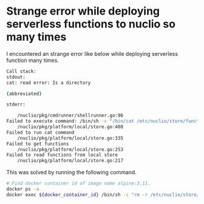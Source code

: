 # Strange error while deploying serverless functions to nuclio so many times
I encountered an strange error like below while deploying serverless function many times.

```sh
Call stack:
stdout:
cat: read error: Is a directory

(abbreviated)

stderr:

    /nuclio/pkg/cmdrunner/shellrunner.go:96
Failed to execute command: /bin/sh -c "/bin/cat /etc/nuclio/store/functions/nuclio/*"
    /nuclio/pkg/platform/local/store.go:408
Failed to run cat command
    /nuclio/pkg/platform/local/store.go:335
Failed to get functions
    /nuclio/pkg/platform/local/store.go:253
Failed to read functions from local store
    /nuclio/pkg/platform/local/store.go:217
```

This was solved by running the following command.

```sh
# Find docker container id of image name alpine:3.11.
docker ps -a
docker exec ${docker_container_id} /bin/sh -c "rm -r /etc/nuclio/store/functions/nuclio/*"
```